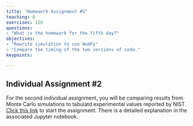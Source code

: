 ```yaml
---
title: "Homework Assignment #5"
teaching: 0
exercises: 120
questions:
- "What is the homework for the fifth day?"
objectives:
- "Rewrite simulation to use NumPy"
- "Compare the timing of the two versions of code."
keypoints:

---
```


## Individual Assignment #2

For the second individual assignment, you will be comparing results from Monte Carlo simulations to tabulatd experimental values reported by NIST. [Click this link](https://classroom.github.com/a/EyklTlS7) to start the assignment. There is a detailed explanation in the associated Jupyter notebook.

